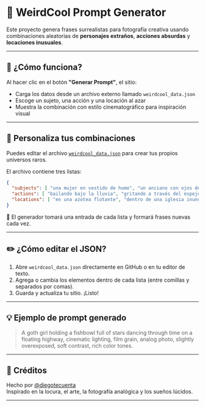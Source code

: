 
# 🎲 WeirdCool Prompt Generator

Este proyecto genera frases surrealistas para fotografía creativa usando combinaciones aleatorias de **personajes extraños**, **acciones absurdas** y **locaciones inusuales**.

---

## 🚀 ¿Cómo funciona?

Al hacer clic en el botón **"Generar Prompt"**, el sitio:
- Carga los datos desde un archivo externo llamado `weirdcool_data.json`
- Escoge un sujeto, una acción y una locación al azar
- Muestra la combinación con estilo cinematográfico para inspiración visual

---

## 🧠 Personaliza tus combinaciones

Puedes editar el archivo [`weirdcool_data.json`](weirdcool_data.json) para crear tus propios universos raros.

El archivo contiene tres listas:
```json
{
  "subjects": [ "una mujer en vestido de humo", "un anciano con ojos de fuego", ... ],
  "actions": [ "bailando bajo la lluvia", "gritando a través del espejo", ... ],
  "locations": [ "en una azotea flotante", "dentro de una iglesia inundada", ... ]
}
```

🔁 El generador tomará una entrada de cada lista y formará frases nuevas cada vez.

---

## ✏️ ¿Cómo editar el JSON?

1. Abre `weirdcool_data.json` directamente en GitHub o en tu editor de texto.
2. Agrega o cambia los elementos dentro de cada lista (entre comillas y separados por comas).
3. Guarda y actualiza tu sitio. ¡Listo!

---

## 💡 Ejemplo de prompt generado

> A goth girl holding a fishbowl full of stars dancing through time on a floating highway, cinematic lighting, film grain, analog photo, slightly overexposed, soft contrast, rich color tones.

---

## 🎨 Créditos

Hecho por [@diegotecuenta](https://github.com/diegotecuenta)  
Inspirado en la locura, el arte, la fotografía analógica y los sueños lúcidos.

---
